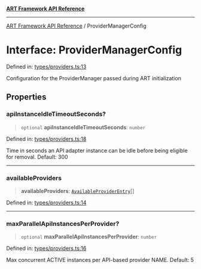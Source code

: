 [**ART Framework API Reference**](../README.md)

***

[ART Framework API Reference](../README.md) / ProviderManagerConfig

# Interface: ProviderManagerConfig

Defined in: [types/providers.ts:13](https://github.com/hashangit/ART/blob/9aeffde50e4be3211a0a8aa9df0277bb227606b0/src/types/providers.ts#L13)

Configuration for the ProviderManager passed during ART initialization

## Properties

### apiInstanceIdleTimeoutSeconds?

> `optional` **apiInstanceIdleTimeoutSeconds**: `number`

Defined in: [types/providers.ts:18](https://github.com/hashangit/ART/blob/9aeffde50e4be3211a0a8aa9df0277bb227606b0/src/types/providers.ts#L18)

Time in seconds an API adapter instance can be idle before being eligible for removal. Default: 300

***

### availableProviders

> **availableProviders**: [`AvailableProviderEntry`](AvailableProviderEntry.md)[]

Defined in: [types/providers.ts:14](https://github.com/hashangit/ART/blob/9aeffde50e4be3211a0a8aa9df0277bb227606b0/src/types/providers.ts#L14)

***

### maxParallelApiInstancesPerProvider?

> `optional` **maxParallelApiInstancesPerProvider**: `number`

Defined in: [types/providers.ts:16](https://github.com/hashangit/ART/blob/9aeffde50e4be3211a0a8aa9df0277bb227606b0/src/types/providers.ts#L16)

Max concurrent ACTIVE instances per API-based provider NAME. Default: 5
